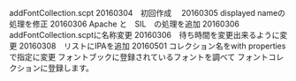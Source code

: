 addFontCollection.scpt
20160304　初回作成　
20160305 displayed nameの処理を修正
20160306 Apache と　SIL　の処理を追加
20160306 addFontCollection.scptに名称変更
20160306　待ち時間を変更出来るように変更
20160308　リストにIPAを追加
20160501 コレクション名をwith propertiesで指定に変更
フォントブックに登録されているフォントを調べて
フォントコレクションに登録します。


